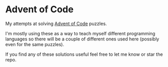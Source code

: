# Advent of Code

My attempts at solving [Advent of Code](https://www.adventofcode.com) puzzles.

I'm mostly using these as a way to teach myself different programming languages
so there will be a couple of different ones used here (possibly even for the same
puzzles).

If you find any of these solutions useful feel free to let me know or star the repo.

